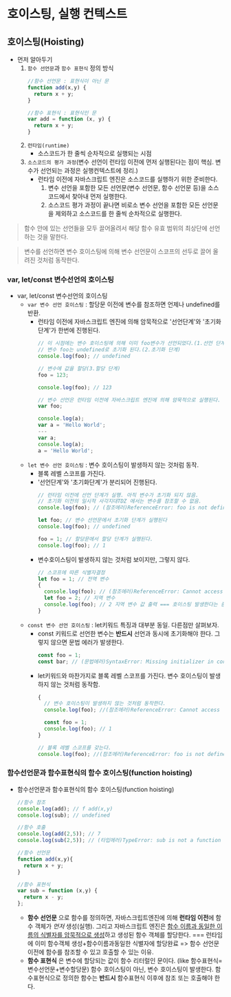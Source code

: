 # 호이스팅, 실행 컨텍스트

## 호이스팅(Hoisting)
- 먼저 알아두기
  1. `함수 선언문`과 `함수 표현식` 정의 방식
      ```javascript
      //함수 선언문 : 표현식이 아닌 문
      function add(x,y) {
        return x + y;
      }

      //함수 표현식 : 표현식인 문
      var add = function (x, y) {
        return x + y;
      }
      ```
  2. `런타임(runtime)`
      - 소스코드가 한 줄씩 순차적으로 실행되는 시점
  3. `소스코드의 평가 과정`(변수 선언이 런타임 이전에 먼저 실행된다는 점이 핵심. 변수가 선언되는 과정은 실행컨텍스트에 정리.)
      - 런타임 이전에 자바스크립트 엔진은 소스코드를 실행하기 위한 준비한다.
        1. 변수 선언을 포함한 모든 선언문(변수 선언문, 함수 선언문 등)을 소스코드에서 찾아내 먼저 실행한다.
        2. 소스코드 평가 과정이 끝나면 비로소 변수 선언을 포함한 모든 선언문을 제외하고 소스코드를 한 줄씩 순차적으로 실행한다.

> 함수 안에 있는 선언들을 모두 끌어올려서 해당 함수 유효 범위의 최상단에 선언하는 것을 말한다.

> 변수를 선언하면 변수 호이스팅에 의해 변수 선언문이 스코프의 선두로 끌어 올려진 것처럼 동작한다.

### var, let/const 변수선언의 호이스팅
- var, let/const 변수선언의 호이스팅
  - `var 변수 선언 호이스팅` : 할당문 이전에 변수를 참조하면 언제나 undefined를 반환.
    - 런타임 이전에 자바스크립트 엔진에 의해 암묵적으로 '선언단계'와 '초기화단계'가 한번에 진행된다.
      ```javascript
      // 이 시점에는 변수 호이스팅에 의해 이미 foo변수가 선언되었다.(1.선언 단계)
      // 변수 foo는 undefined로 초기화 된다.(2.초기화 단계)
      console.log(foo); // undefined

      // 변수에 값을 할당(3.할당 단계)
      foo = 123;

      console.log(foo); // 123

      // 변수 선언은 런타임 이전에 자바스크립트 엔진에 의해 암묵적으로 실행된다.
      var foo;
      ```
      ```javascript
      console.log(a);
      var a = 'Hello World';
      ---
      var a;
      console.log(a);
      a = 'Hello World';
      ```
  - `let 변수 선언 호이스팅` : 변수 호이스팅이 발생하지 않는 것처럼 동작.
    - 블록 레벨 스코프를 가진다.
    - '선언단계'와 '초기화단계'가 분리되어 진행된다.
      ```javascript
      // 런타임 이전에 선언 단계가 실행. 아직 변수가 초기화 되지 않음.
      // 초기화 이전의 일시적 사각지대TDZ 에서는 변수를 참조할 수 없음.
      console.log(foo); // (참조에러)ReferenceError: foo is not defined

      let foo; // 변수 선언문에서 초기화 단계가 실행된다
      console.log(foo); // undefined

      foo = 1; // 할당문에서 할당 단계가 실행된다.
      console.log(foo); // 1
      ```
    - 변수호이스팅이 발생하지 않는 것처럼 보이지만, 그렇지 않다.
      ```javascript
      // 스코프에 따른 식별자결정
      let foo = 1; // 전역 변수
      {
        console.log(foo); // (참조에러)ReferenceError: Cannot access 'foo' before initialization
        let foo = 2; // 지역 변수
        console.log(foo); // 2 지역 변수 값 출력 === 호이스팅 발생한다는 증거.
      }
      ```
  - `const 변수 선언 호이스팅` : let키워드 특징과 대부분 동일. 다른점만 살펴보자.
    - const 키워드로 선언한 변수는 **반드시** 선언과 동시에 초기화해야 한다. 그렇지 않으면 문법 에러가 발생한다.
      ```javascript
      const foo = 1;
      const bar; // (문법에러)SyntaxError: Missing initializer in const declaration
      ```
    - let키워드와 마찬가지로 블록 레벨 스코프를 가진다. 변수 호이스팅이 발생하지 않는 것처럼 동작함.
      ```javascript
      {
        // 변수 호이스팅이 발생하지 않는 것처럼 동작한다.
        console.log(foo); //(참조에러)ReferenceError: Cannot access 'foo' before initialization

        const foo = 1;
        console.log(foo); // 1
      }
      
      // 블록 레벨 스코프를 갖는다.
      console.log(foo); //(참조에러)ReferenceError: foo is not defined
      ```

### 함수선언문과 함수표현식의 함수 호이스팅(function hoisting)
- 함수선언문과 함수표현식의 함수 호이스팅(function hoisting)
  ```javascript
  //함수 참조
  console.log(add); // f add(x,y)
  console.log(sub); // undefined

  //함수 호출
  console.log(add(2,5)); // 7
  console.log(sub(2,5)); // (타입에러)TypeError: sub is not a function

  //함수 선언문
  function add(x,y){
    return x + y;
  }

  //함수 표현식
  var sub = function (x,y) {
    return x - y;
  };
  ```
  - **함수 선언문** 으로 함수를 정의하면, 자바스크립트엔진에 의해 **런타임 이전**에 함수 객체가 *먼저* 생성(실행). 그리고 자바스크립트 엔진은 <u>함수 이름과 동일한 이름의 식별자를 암묵적으로 생성</u>하고 생성된 함수 객체를 할당한다. === 런타임에 이미 함수객체 생성+함수이름과동일한 식별자에 할당완료 => 함수 선언문 이전에 함수를 참조할 수 있고 호출할 수 있는 이유.
  - **함수 표현식** 은 변수에 할당되는 값이 함수 리터럴인 문이다. (like 함수표현식= 변수선언문+변수할당문) 함수 호이스팅이 아닌, 변수 호이스팅이 발생한다. 함수표현식으로 정의한 함수는 **반드시** 함수표현식 이후에 참조 또는 호출해야 한다.

  